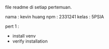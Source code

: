 file readme di setiap pertemuan.

nama : kevin huang
npm : 2331241
kelas : 5PSIA

pert 1 : 
- install venv
- verify installation


